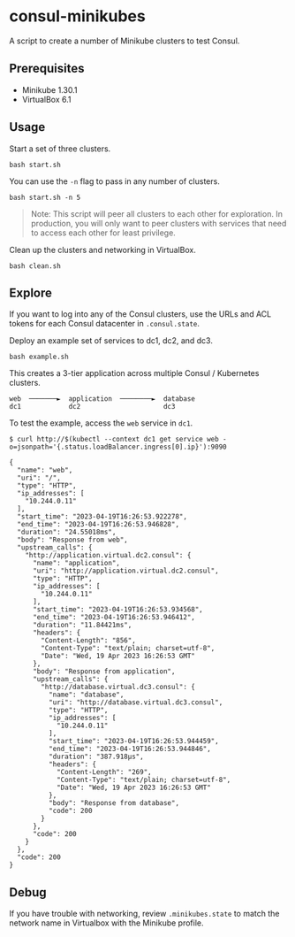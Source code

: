 # consul-minikubes

A script to create a number of Minikube clusters to test Consul.

## Prerequisites

- Minikube 1.30.1
- VirtualBox 6.1

## Usage

Start a set of three clusters.

```shell
bash start.sh
```

You can use the `-n` flag to pass in
any number of clusters.

```shell
bash start.sh -n 5
```

> Note: This script will peer all clusters to each other for exploration.
> In production, you will only want to peer clusters with services that
> need to access each other for least privilege.

Clean up the clusters and networking in VirtualBox.

```shell
bash clean.sh
```

## Explore

If you want to log into any of the Consul clusters, use the URLs and
ACL tokens for each Consul datacenter in `.consul.state`.

Deploy an example set of services to dc1, dc2, and dc3.

```shell
bash example.sh
```

This creates a 3-tier application across multiple Consul / Kubernetes clusters.

```shell
web  ───────►  application  ────────►  database
dc1            dc2                     dc3
```

To test the example, access the `web` service in `dc1`.

```shell
$ curl http://$(kubectl --context dc1 get service web -o=jsonpath='{.status.loadBalancer.ingress[0].ip}'):9090

{
  "name": "web",
  "uri": "/",
  "type": "HTTP",
  "ip_addresses": [
    "10.244.0.11"
  ],
  "start_time": "2023-04-19T16:26:53.922278",
  "end_time": "2023-04-19T16:26:53.946828",
  "duration": "24.55018ms",
  "body": "Response from web",
  "upstream_calls": {
    "http://application.virtual.dc2.consul": {
      "name": "application",
      "uri": "http://application.virtual.dc2.consul",
      "type": "HTTP",
      "ip_addresses": [
        "10.244.0.11"
      ],
      "start_time": "2023-04-19T16:26:53.934568",
      "end_time": "2023-04-19T16:26:53.946412",
      "duration": "11.84421ms",
      "headers": {
        "Content-Length": "856",
        "Content-Type": "text/plain; charset=utf-8",
        "Date": "Wed, 19 Apr 2023 16:26:53 GMT"
      },
      "body": "Response from application",
      "upstream_calls": {
        "http://database.virtual.dc3.consul": {
          "name": "database",
          "uri": "http://database.virtual.dc3.consul",
          "type": "HTTP",
          "ip_addresses": [
            "10.244.0.11"
          ],
          "start_time": "2023-04-19T16:26:53.944459",
          "end_time": "2023-04-19T16:26:53.944846",
          "duration": "387.918µs",
          "headers": {
            "Content-Length": "269",
            "Content-Type": "text/plain; charset=utf-8",
            "Date": "Wed, 19 Apr 2023 16:26:53 GMT"
          },
          "body": "Response from database",
          "code": 200
        }
      },
      "code": 200
    }
  },
  "code": 200
}
```

## Debug

If you have trouble with networking, review `.minikubes.state` to match
the network name in Virtualbox with the Minikube profile.